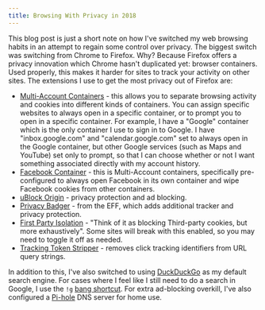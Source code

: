 ```yaml
---
title: Browsing With Privacy in 2018
---
```

This blog post is just a short note on how I've switched my web browsing habits in an attempt to regain some control over privacy. The biggest switch was switching from Chrome to Firefox. Why? Because Firefox offers a privacy innovation which Chrome hasn't duplicated yet: browser containers. Used properly, this makes it harder for sites to track your activity on other sites. The extensions I use to get the most privacy out of Firefox are:

* [Multi-Account Containers](https://addons.mozilla.org/en-US/firefox/addon/multi-account-containers/) - this allows you to separate browsing activity and cookies into different kinds of containers. You can assign specific websites to always open in a specific container, or to prompt you to open in a specific container. For example, I have a "Google" container which is the only container I use to sign in to Google. I have "inbox.google.com" and "calendar.google.com" set to always open in the Google container, but other Google services (such as Maps and YouTube) set only to prompt, so that I can choose whether or not I want something associated directly with my account history.
* [Facebook Container](https://addons.mozilla.org/en-US/firefox/addon/facebook-container/) - this is Multi-Account containers, specifically pre-configured to always open Facebook in its own container and wipe Facebook cookies from other containers.
* [uBlock Origin](https://addons.mozilla.org/en-US/firefox/addon/ublock-origin/) - privacy protection and ad blocking.
* [Privacy Badger](https://addons.mozilla.org/en-US/firefox/addon/privacy-badger17/) - from the EFF, which adds additional tracker and privacy protection.
* [First Party Isolation](https://addons.mozilla.org/en-US/firefox/addon/first-party-isolation/) - "Think of it as blocking Third-party cookies, but more exhaustively". Some sites will break with this enabled, so you may need to toggle it off as needed.
* [Tracking Token Stripper](https://addons.mozilla.org/en-US/firefox/addon/utm-tracking-token-stripper/) - removes click tracking identifiers from URL query strings.

In addition to this, I've also switched to using [DuckDuckGo](https://duckduckgo.com/) as my default search engine. For cases where I feel like I still need to do a search in Google, I use the `!g` [bang shortcut](https://duckduckgo.com/bang). For extra ad-blocking overkill, I've also configured a [Pi-hole](https://pi-hole.net/) DNS server for home use.

